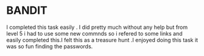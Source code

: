 # BANDIT
I completed this task easily . I did pretty much without any help but from level 5 i had to use some new commnds so i refered to some links and easily completed this.I felt this as a treasure hunt .I enjoyed doing this task it was so fun finding the passwords.
